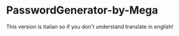 # PasswordGenerator-by-Mega
This version is italian so if you don't understand translate in english!
